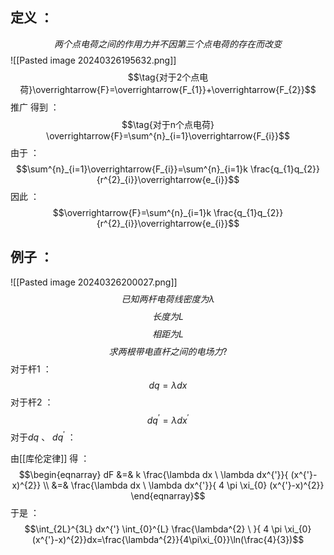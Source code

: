 ## 定义 ：
$$两个点电荷之间的作用力并不因第三个点电荷的存在而改变$$
![[Pasted image 20240326195632.png]]
$$\tag{对于2个点电荷}\overrightarrow{F}=\overrightarrow{F_{1}}+\overrightarrow{F_{2}}$$
推广 得到 ：
$$\tag{对于n个点电荷} \overrightarrow{F}=\sum^{n}_{i=1}\overrightarrow{F_{i}}$$
由于 ：
$$\sum^{n}_{i=1}\overrightarrow{F_{i}}=\sum^{n}_{i=1}k \frac{q_{1}q_{2}}{r^{2}_{i}}\overrightarrow{e_{i}}$$
因此 ：
$$\overrightarrow{F}=\sum^{n}_{i=1}k \frac{q_{1}q_{2}}{r^{2}_{i}}\overrightarrow{e_{i}}$$
## 例子 ：
![[Pasted image 20240326200027.png]]
$$已知两杆电荷线密度为 \lambda$$
$$长度为 L$$
$$相距为L$$
$$求两根带电直杆之间的电场力?$$
对于杆1 ：
$$dq=\lambda dx$$
对于杆2 ：
$$dq^{’}=\lambda dx^{'}$$
对于$dq \ 、\ dq^{'}$ ：

由[[库伦定律]] 得 ：
$$\begin{eqnarray}
dF 
&=& k \frac{\lambda dx \ \lambda dx^{'}}{ (x^{'}-x)^{2}} \\
&=& \frac{\lambda dx \ \lambda dx^{'}}{ 4 \pi \xi_{0} (x^{'}-x)^{2}}
\end{eqnarray}$$
于是 ：
$$\int_{2L}^{3L} dx^{'} \int_{0}^{L} \frac{\lambda^{2}  \  }{ 4 \pi \xi_{0} (x^{'}-x)^{2}}dx=\frac{\lambda^{2}}{4\pi\xi_{0}}\ln(\frac{4}{3})$$